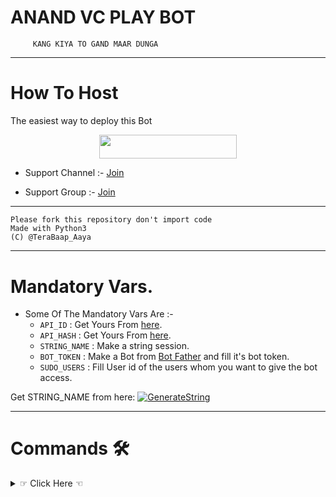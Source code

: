 # ANAND VC PLAY BOT

         KANG KIYA TO GAND MAAR DUNGA

-------------

# How To Host
The easiest way to deploy this Bot
<p align="center"><a href="https://heroku.com/deploy?template=https://github.com/TITAN-OP/MUSIC-BOT"> <img src="https://img.shields.io/badge/Deploy%20To%20Heroku-red?style=for-the-badge&logo=heroku" width="220" height="38.45"/></a></p>


- Support Channel :- [Join](http://t.me/Join7546)

- Support Group :- [Join](https://t.me/x_fighter_op)

---------------
```
Please fork this repository don't import code
Made with Python3
(C) @TeraBaap_Aaya

```
----------------


# Mandatory Vars.

- Some Of The Mandatory Vars Are :-
   - `API_ID` : Get Yours From [here](my.telegram.org).
   - `API_HASH` : Get Yours From [here](my.telegram.org).
   - `STRING_NAME` : Make a string session.
   - `BOT_TOKEN` : Make a Bot from [Bot Father](https://t.me/botfather) and fill it's bot token.
   - `SUDO_USERS` : Fill User id of the users whom you want to give the bot access.

Get STRING_NAME from here:  [![GenerateString](https://img.shields.io/badge/repl.it-generateString-yellowgreen)](https://replit.com/@QueenArzoo/VCPlayBot)

----------------



# Commands 🛠
<details>
<summary>☞ Click Here ☜</summary>
- `/play <song name>` - play song you requested
- `/dplay <song name>` - play song you requested via deezer
- `/splay <song name>` - play song you requested via jio saavn
- `/playlist` - Show now playing list
- `/current` - Show now playing
- `/song <song name>` - download songs you want quickly
- `/search <query>` - search videos on youtube with details
- `/deezer <song name>` - download songs you want quickly via deezer
- `/saavn <song name>` - download songs you want quickly via saavn
- `/video <song name>` - download videos you want quickly
<details>
--------------
# Admins only.
<details>
<summary>☞ Click Here ☜</summary>
- `/player` - open music player settings panel
- `/pause` - pause song play
- `/resume` - resume song play
- `/skip` - play next song
- `/end` - stop music play
- `/userbotjoin` - invite assistant to your chat
- `/userbotleave` - remove assistant from your chat
- `/admincache` - Refresh admin list
<details>
--------------
# Commands for Channel Music Play 🛠
<details>
<summary>☞ Click Here ☜</summary>
For linked group admins only:
- `/cplay <song name>` - play song you requested
- `/cplay <reply to link>` - play replied youtube link
- `/cplay <reply to audio>` - play replied file
- `/cdplay <song name>` - play song you requested via deezer
- `/csplay <song name>` - play song you requested via jio saavn
- `/cplaylist` - Show now playing list
- `/cccurrent` - Show now playing
- `/cplayer` - open music player settings panel
- `/cpause` - pause song play
- `/cresume` - resume song play
- `/cskip` - play next song
- `/cend` - stop music play
- `/userbotjoinchannel` - invite assistant to your chat
* channel is also can be used instead of c
<details>
--------------
If you donlt like to play in linked channel:
 1. Get your channel ID.
 2. Rename your group to: Channel Music: your_channel_id
 3. Add @VCPlayBot as Channel admin with full perms
 4. add helper to channel
 5. Simply send commands in your group.
--------------
# Commands for Sudo Users ⚔️
<details>
<summary>☞ Click Here ☜</summary>
- `/userbotleaveall` - remove assistant from all chats
- `/gcast <reply to message>` - globally brodcast replied message to all chats
- `/pmpermit [on/off]` - enable/disable pmpermit message
<details>
--------------
# Pmpermit
- `.a` - approove someone to pm you
- `.da` - disapproove someone to pm you
+ Sudo Users can execute any command in any groups
--------------
#### Special Credits
- Owner Of Repository - [**тєcнησ✘ρяσ**](https://GitHub.com/Titan-OP)

- Owner Of Music Bot - [Anand Kumar](Https://t.me/Anand_is_op)
--------------
